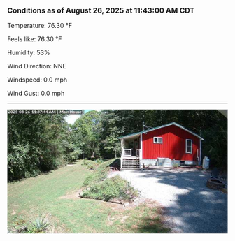 ### Conditions as of August 26, 2025 at 11:43:00 AM CDT 

Temperature: 76.30 &deg;F

Feels like: 76.30 &deg;F

Humidity: 53%

Wind Direction: NNE

Windspeed: 0.0 mph

Wind Gust: 0.0 mph

---

<img src="./images/latest.jpeg"/>

